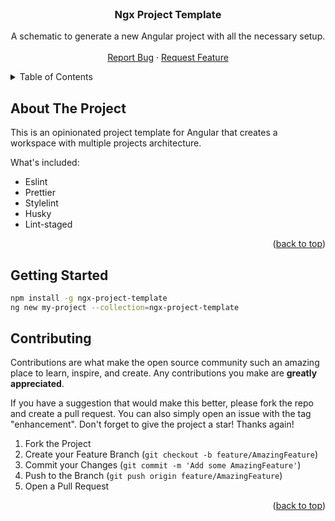 <div id="top"></div>

<br />
<div align="center">
<h3 align="center">Ngx Project Template</h3>

  <p align="center">
    A schematic to generate a new Angular project with all the necessary setup.
    <br />
    <br />
    <a href="https://github.com/danpercic86/ngx-project-template/issues">Report Bug</a>
    ·
    <a href="https://github.com/danpercic86/ngx-project-template/issues">Request Feature</a>
  </p>
</div>

<!-- TABLE OF CONTENTS -->
<details>
  <summary>Table of Contents</summary>
  <ol>
    <li>
      <a href="#about-the-project">About The Project</a>
    </li>
    <li>
      <a href="#getting-started">Getting Started</a>
    </li>
    <li><a href="#contributing">Contributing</a></li>
  </ol>
</details>

<div id="about-the-project"></div>

## About The Project

This is an opinionated project template for Angular that creates a workspace with
multiple projects architecture.

What's included:

-   Eslint
-   Prettier
-   Stylelint
-   Husky
-   Lint-staged

<p align="right">(<a href="#top">back to top</a>)</p>

<div id="getting-started"></div>

## Getting Started

```sh
npm install -g ngx-project-template
ng new my-project --collection=ngx-project-template
```

<div id="contributing"></div>

## Contributing

Contributions are what make the open source community such an amazing place to learn, inspire, and create. Any
contributions you make are **greatly appreciated**.

If you have a suggestion that would make this better, please fork the repo and create a pull request. You can also
simply open an issue with the tag "enhancement".
Don't forget to give the project a star! Thanks again!

1. Fork the Project
2. Create your Feature Branch (`git checkout -b feature/AmazingFeature`)
3. Commit your Changes (`git commit -m 'Add some AmazingFeature'`)
4. Push to the Branch (`git push origin feature/AmazingFeature`)
5. Open a Pull Request

<p align="right">(<a href="#top">back to top</a>)</p>
